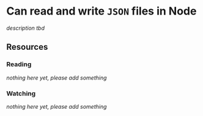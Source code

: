# Can read and write `JSON` files in Node

_description tbd_

## Resources

### Reading

_nothing here yet, please add something_

### Watching

_nothing here yet, please add something_
